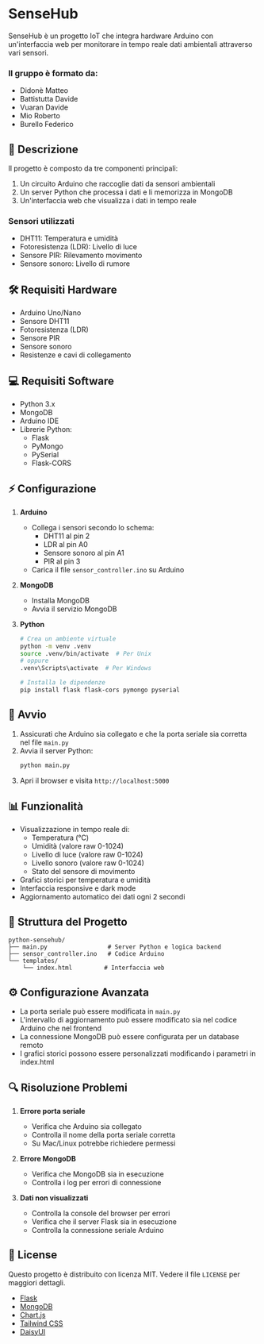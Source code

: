 # SenseHub

SenseHub è un progetto IoT che integra hardware Arduino con un'interfaccia web per monitorare in tempo reale dati ambientali attraverso vari sensori. 

### Il gruppo è formato da:
- Didonè Matteo
- Battistutta Davide
- Vuaran Davide
- Mio Roberto 
- Burello Federico

## 📝 Descrizione

Il progetto è composto da tre componenti principali:
1. Un circuito Arduino che raccoglie dati da sensori ambientali
2. Un server Python che processa i dati e li memorizza in MongoDB
3. Un'interfaccia web che visualizza i dati in tempo reale

### Sensori utilizzati
- DHT11: Temperatura e umidità
- Fotoresistenza (LDR): Livello di luce
- Sensore PIR: Rilevamento movimento
- Sensore sonoro: Livello di rumore

## 🛠 Requisiti Hardware

- Arduino Uno/Nano
- Sensore DHT11
- Fotoresistenza (LDR)
- Sensore PIR
- Sensore sonoro
- Resistenze e cavi di collegamento

## 💻 Requisiti Software

- Python 3.x
- MongoDB
- Arduino IDE
- Librerie Python:
  - Flask
  - PyMongo
  - PySerial
  - Flask-CORS

## ⚡️ Configurazione

1. **Arduino**
   - Collega i sensori secondo lo schema:
     - DHT11 al pin 2
     - LDR al pin A0
     - Sensore sonoro al pin A1
     - PIR al pin 3
   - Carica il file `sensor_controller.ino` su Arduino

2. **MongoDB**
   - Installa MongoDB
   - Avvia il servizio MongoDB

3. **Python**
   ```bash
   # Crea un ambiente virtuale
   python -m venv .venv
   source .venv/bin/activate  # Per Unix
   # oppure
   .venv\Scripts\activate  # Per Windows

   # Installa le dipendenze
   pip install flask flask-cors pymongo pyserial
   ```

## 🚀 Avvio

1. Assicurati che Arduino sia collegato e che la porta seriale sia corretta nel file `main.py`
2. Avvia il server Python:
   ```bash
   python main.py
   ```
3. Apri il browser e visita `http://localhost:5000`

## 📊 Funzionalità

- Visualizzazione in tempo reale di:
  - Temperatura (°C)
  - Umidità (valore raw 0-1024)
  - Livello di luce (valore raw 0-1024)
  - Livello sonoro (valore raw 0-1024)
  - Stato del sensore di movimento
- Grafici storici per temperatura e umidità
- Interfaccia responsive e dark mode
- Aggiornamento automatico dei dati ogni 2 secondi

## 🔧 Struttura del Progetto

```
python-sensehub/
├── main.py                 # Server Python e logica backend
├── sensor_controller.ino   # Codice Arduino
└── templates/
    └── index.html         # Interfaccia web
```

## ⚙️ Configurazione Avanzata

- La porta seriale può essere modificata in `main.py`
- L'intervallo di aggiornamento può essere modificato sia nel codice Arduino che nel frontend
- La connessione MongoDB può essere configurata per un database remoto
- I grafici storici possono essere personalizzati modificando i parametri in index.html

## 🔍 Risoluzione Problemi

1. **Errore porta seriale**
   - Verifica che Arduino sia collegato
   - Controlla il nome della porta seriale corretta
   - Su Mac/Linux potrebbe richiedere permessi

2. **Errore MongoDB**
   - Verifica che MongoDB sia in esecuzione
   - Controlla i log per errori di connessione

3. **Dati non visualizzati**
   - Controlla la console del browser per errori
   - Verifica che il server Flask sia in esecuzione
   - Controlla la connessione seriale Arduino

## 📜 License

Questo progetto è distribuito con licenza MIT. Vedere il file `LICENSE` per maggiori dettagli.

- [Flask](https://flask.palletsprojects.com/)
- [MongoDB](https://www.mongodb.com/)
- [Chart.js](https://www.chartjs.org/)
- [Tailwind CSS](https://tailwindcss.com/)
- [DaisyUI](https://daisyui.com/)